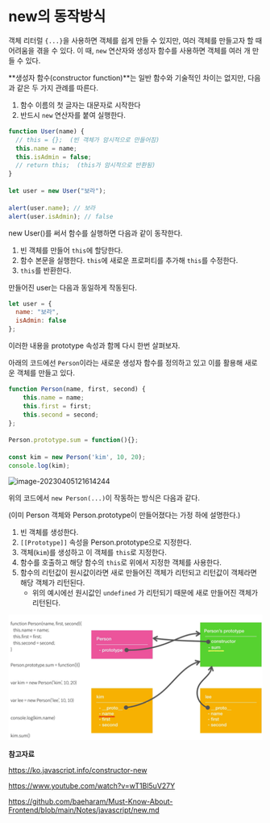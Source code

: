 # new의 동작방식

객체 리터럴 `{...}`을 사용하면 객체를 쉽게 만들 수 있지만, 여러 객체를 만들고자 할 때 어려움을 겪을 수 있다. 이 때, `new` 연산자와 생성자 함수를 사용하면 객체를 여러 개 만들 수 있다.

**생성자 함수(constructor function)**는 일반 함수와 기술적인 차이는 없지만, 다음과 같은 두 가지 관례를 따른다.

1.  함수 이름의 첫 글자는 대문자로 시작한다
2. 반드시 `new` 연산자를 붙여 실행한다.

```javascript
function User(name) {
  // this = {};  (빈 객체가 암시적으로 만들어짐)
  this.name = name;
  this.isAdmin = false;
  // return this;  (this가 암시적으로 반환됨)
}

let user = new User("보라");

alert(user.name); // 보라
alert(user.isAdmin); // false
```

new User()를 써서 함수를 실행하면 다음과 같이 동작한다.

1. 빈 객체를 만들어 `this`에 할당한다.
2. 함수 본문을 실행한다. `this`에 새로운 프로퍼티를 추가해 `this`를 수정한다.
3. `this`를 반환한다.

만들어진 user는 다음과 동일하게 작동된다. 

```javascript
let user = {
  name: "보라",
  isAdmin: false
};
```



이러한 내용을 prototype 속성과 함께 다시 한번 살펴보자.

아래의 코드에선 `Person`이라는 새로운 생성자 함수를 정의하고 있고 이를 활용해 새로운 객체를 만들고 있다.

```javascript
function Person(name, first, second) {
  	this.name = name;
  	this.first = first;
    this.second = second;
};

Person.prototype.sum = function(){};

const kim = new Person('kim', 10, 20);
console.log(kim);
```

![image-20230405121614244](C:\Users\heewo\AppData\Roaming\Typora\typora-user-images\image-20230405121614244.png)

위의 코드에서 `new Person(...)`이 작동하는 방식은 다음과 같다.

(이미 Person 객체와 Person.prototype이 만들어졌다는 가정 하에 설명한다.)

1. 빈 객체를 생성한다.
2. `[[Prototype]]` 속성을 Person.prototype으로 지정한다.
3. 객체(`kim`)를 생성하고 이 객체를 `this`로 지정한다.
4. 함수를 호출하고 해당 함수의 `this`로 위에서 지정한 객체를 사용한다.
5. 함수의 리턴값이 원시값이라면 새로 만들어진 객체가 리턴되고 리턴값이 객체라면 해당 객체가 리턴된다.
   - 위의 예시에선 원시값인 `undefined` 가 리턴되기 때문에 새로 만들어진 객체가 리턴된다.



![image-20230405115729810](assets/image-20230405115729810.png)





**참고자료**

https://ko.javascript.info/constructor-new

https://www.youtube.com/watch?v=wT1Bl5uV27Y

https://github.com/baeharam/Must-Know-About-Frontend/blob/main/Notes/javascript/new.md